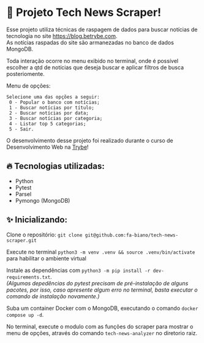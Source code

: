 # 🔎 Projeto Tech News Scraper!

Esse projeto utiliza técnicas de raspagem de dados para buscar notícias de tecnologia no site https://blog.betrybe.com. </br>
As notícias raspadas do site são armanezadas no banco de dados MongoDB.

Toda interação ocorre no menu exibido no terminal, onde é possível escolher a qtd de notícias que deseja buscar e aplicar filtros de busca posteriomente.

Menu de opções:

`Selecione uma das opções a seguir:` </br>
` 0 - Popular o banco com notícias;` </br>
` 1 - Buscar notícias por título;` </br>
` 2 - Buscar notícias por data;` </br>
` 3 - Buscar notícias por categoria;` </br>
` 4 - Listar top 5 categorias;` </br>
` 5 - Sair.`

O desenvolvimento desse projeto foi realizado durante o curso de Desenvolvimento Web na [Trybe](https://www.betrybe.com/)!

## 🔥 Tecnologias utilizadas:

  * Python
  * Pytest
  * Parsel
  * Pymongo (MongoDB)

## ✨ Inicializando:

  Clone o repositório: `git clone git@github.com:fa-biano/tech-news-scraper.git`

  Execute no terminal `python3 -m venv .venv && source .venv/bin/activate` para habilitar o ambiente virtual

  Instale as dependências  com `python3 -m pip install -r dev-requirements.txt`. </br> 
  *(Algumas depedências do pytest precisam de pré-instalação de alguns pacotes, por isso, caso apresente algum erro no terminal, basta executar o comando de instalação novamente.)*

  Suba um container Docker com o MongoDB, executando o comando `docker compose up -d`.
  
  No terminal, execute o modulo com as funções do scraper para mostrar o menu de opções, através do comando `tech-news-analyzer` no diretorio raiz.
